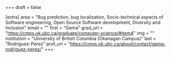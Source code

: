 +++
draft = false

[extra]
area = "Bug prediction, bug localization, Socio-technical aspects of Software engineering, Open Source Software development, Diversity and Inclusion"
email = ""
first = "Gema"
grad_url = "https://cmps.ok.ubc.ca/graduate/computer-science/#item4"
img = ""
institution = "University of British Columbia (Okanagan Campus)"
last = "Rodriguez-Perez"
prof_url = "https://cmps.ok.ubc.ca/about/contact/gema-rodriguez-perez/"
+++